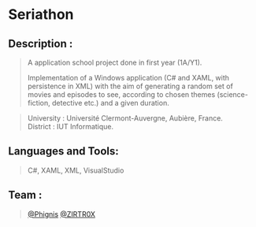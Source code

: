 # Seriathon

## Description :
> A application school project done in first year (1A/Y1).    
>   
> Implementation of a Windows application (C# and XAML, with persistence in XML) with the aim of generating a random set of movies and episodes to see, according to chosen themes (science-fiction, detective etc.) and a given duration.  
   
> University : Université Clermont-Auvergne, Aubière, France.  
> District : IUT Informatique.  

## Languages and Tools:
> C#, XAML, XML, VisualStudio

## Team :
> <a href='https://github.com/Phignis'>@Phignis</a>
> <a href='https://github.com/ZIRTR0X'>@ZIRTR0X</a>
